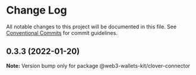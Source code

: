 # Change Log

All notable changes to this project will be documented in this file.
See [Conventional Commits](https://conventionalcommits.org) for commit guidelines.

## 0.3.3 (2022-01-20)

**Note:** Version bump only for package @web3-wallets-kit/clover-connector
